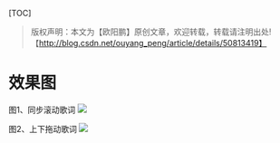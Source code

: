 [TOC]


>版权声明：本文为【欧阳鹏】原创文章，欢迎转载，转载请注明出处! 【http://blog.csdn.net/ouyang_peng/article/details/50813419】


# 效果图

图1、同步滚动歌词 
![](https://github.com/ouyangpeng/android-lrc-view-oyp/blob/master/screenshot/a1.gif)

图2、上下拖动歌词
![](https://github.com/ouyangpeng/android-lrc-view-oyp/blob/master/screenshot/a2.gif)
